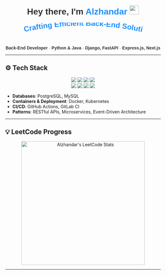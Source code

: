 <!-- Replace placeholder fields (YOUR_NAME, YOUR_LINKS, etc.) with your info -->
<div align="center" style="font-family: 'Trebuchet MS', Arial, sans-serif; color: #333; margin: 0 auto;">

<h1>
  Hey there, I'm <span style="color:#1E90FF">Alzhandar</span>
  <img src="https://media.giphy.com/media/hvRJCLFzcasrR4ia7z/giphy.gif" width="30" />
</h1>

<!-- Minimal stylized SVG animation -->
<svg width="420" height="60" viewBox="0 0 420 60" xmlns="http://www.w3.org/2000/svg">
  <text fill="#1E90FF" font-size="24" font-weight="bold">
    <textPath href="#path" startOffset="0">
      Crafting Efficient Back-End Solutions...
    </textPath>
    <animate 
      attributeName="startOffset" 
      from="0" 
      to="200" 
      dur="6s" 
      repeatCount="indefinite" 
    />
  </text>
  <path id="path" d="M20,30 Q210,-10 400,30" fill="none" stroke="none" />
</svg>

<p>
  <strong>Back-End Developer</strong> ·
  <strong>Python &amp; Java</strong> ·
  <strong>Django, FastAPI</strong> ·
  <strong>Express.js, Next.js</strong>
</p>
</div>

---

## ⚙ Tech Stack

<div align="center" style="margin: 10px 0;">
  <!-- Language Badges -->
  <img src="https://img.shields.io/badge/Python-3776AB?style=for-the-badge&logo=python&logoColor=white" />
  <img src="https://img.shields.io/badge/Java-ED8B00?style=for-the-badge&logo=java&logoColor=white" />
  <img src="https://img.shields.io/badge/JavaScript-F7E018?style=for-the-badge&logo=javascript&logoColor=000" />
  <img src="https://img.shields.io/badge/TypeScript-3178C6?style=for-the-badge&logo=typescript&logoColor=white" />
  <br/>
  <!-- Framework Badges -->
  <img src="https://img.shields.io/badge/Django-0C4B33?style=for-the-badge&logo=django&logoColor=white" />
  <img src="https://img.shields.io/badge/FastAPI-009688?style=for-the-badge&logo=fastapi&logoColor=white" />
  <img src="https://img.shields.io/badge/Express.js-404D59?style=for-the-badge" />
  <img src="https://img.shields.io/badge/Next.js-000?style=for-the-badge&logo=nextdotjs&logoColor=fff" />
</div>

- **Databases**: PostgreSQL, MySQL  
- **Containers & Deployment**: Docker, Kubernetes  
- **CI/CD**: GitHub Actions, GitLab CI  
- **Patterns**: RESTful APIs, Microservices, Event-Driven Architecture  

---

## 💡 LeetCode Progress

<p align="center">
  <!-- Dynamic LeetCode stats for user "alzhandar" -->
  <img 
    src="https://leetcard.jacoblin.cool/alzhandar?ext=heatmap" 
    alt="Alzhandar's LeetCode Stats" 
    width="400" 
  />
</p>

---

